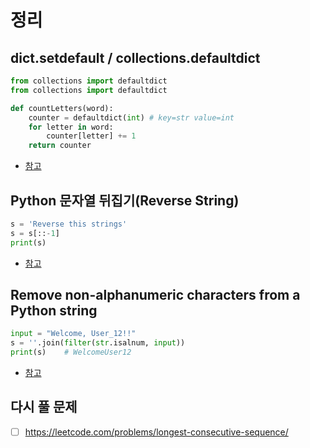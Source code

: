 # 정리

## dict.setdefault / collections.defaultdict
```python
from collections import defaultdict
from collections import defaultdict

def countLetters(word):
    counter = defaultdict(int) # key=str value=int
    for letter in word:
        counter[letter] += 1
    return counter
```

- [참고](https://www.daleseo.com/python-collections-defaultdict/)

## Python 문자열 뒤집기(Reverse String)
```python
s = 'Reverse this strings'
s = s[::-1]
print(s)
```
- [참고](https://dongyeopblog.wordpress.com/2016/11/21/python-%EB%AC%B8%EC%9E%90%EC%97%B4-%EB%92%A4%EC%A7%91%EA%B8%B0reverse-string/)

## Remove non-alphanumeric characters from a Python string
```python
input = "Welcome, User_12!!"
s = ''.join(filter(str.isalnum, input))
print(s)    # WelcomeUser12
```

- [참고](https://www.techiedelight.com/remove-non-alphanumeric-characters-string-python/)

## 다시 풀 문제
- [ ] <https://leetcode.com/problems/longest-consecutive-sequence/>